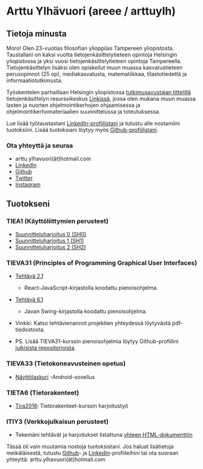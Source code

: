 # Arttu Ylhävuori (areee / arttuylh)

## Tietoja minusta

Moro! Olen 23-vuotias filosofian ylioppilas Tampereen yliopistosta. Taustallani on kaksi vuotta tietojenkäsittelytieteen opintoja Helsingin yliopistossa ja yksi vuosi tietojenkäsittelytieteen opintoja Tampereella. Tietojenkäsittelyn lisäksi olen opiskellut muun muassa kasvatustieteen perusopinnot (25 op), mediakasvatusta, matematiikkaa, tilastotiedettä ja informaatiotutkimusta.

Työskentelen parhaillaan Helsingin yliopistossa [tutkimusavustajan tittelillä](https://www.cs.helsinki.fi/people/ylhavuor) tietojenkäsittelyn resurssikeskus [Linkissä](http://linkki.cs.helsinki.fi/), jossa olen mukana muun muassa lasten ja nuorten ohjelmointikerhojen ohjaamisessa ja ohjelmointikerhomateriaalien suunnittelussa ja toteutuksessa.

Lue lisää työtaustastani [LinkedIn-profiilistani](https://www.linkedin.com/in/arttuylh/) ja tutustu alle nostamiini tuotoksiini. Lisää tuotoksiani löytyy myös [Github-profiilistani](https://github.com/areee/).

### Ota yhteyttä ja seuraa
- arttu.ylhavuori(ät)hotmail.com
- [LinkedIn](https://www.linkedin.com/in/arttuylh/)
- [Github](https://github.com/areee/)
- [Twitter](https://twitter.com/arttuylh)
- [Instagram](https://www.instagram.com/arttuylh/)

## Tuotokseni

### TIEA1 (Käyttöliittymien perusteet)
- [Suunnitteluharjoitus 0 (SH0)](https://github.com/areee/tiea1_sh0)
- [Suunnitteluharjoitus 1 (SH1)](https://github.com/areee/tiea1_sh1)
- [Suunnitteluharjoitus 2 (SH2)](https://github.com/areee/tiea1_sh2)

### TIEVA31 (Principles of Programming Graphical User Interfaces)
- [Tehtävä 2.1](https://github.com/areee/tieva31_exercise2_1)
  - React-JavaScript-kirjastolla koodattu pienoisohjelma.
- [Tehtävä 6.1](https://github.com/areee/tieva31_exercise6_1)
  - Javan Swing-kirjastolla koodattu pienoisohjelma.

- Vinkki: Katso tehtävienannot projektien yhteydessä löytyvästä pdf-tiedostosta.
- PS. Lisää TIEVA31-kurssin pienoisohjelmia löytyy Github-profiilini [julkisista repositorioista](https://github.com/areee?tab=repositories).

### TIEVA33 (Tietokoneavusteinen opetus)
- [Näyttölaskuri](https://github.com/areee/RiippuvaisApp) -Android-sovellus

### TIETA6 (Tietorakenteet)
- [Tira2016](https://github.com/areee/Tira2016/): Tietorakenteet-kurssin harjoitustyö

### ITIY3 (Verkkojulkaisun perusteet)
- Tekemäni tehtävät ja harjoitukset listattuna [yhteen HTML-dokumenttiin](http://people.uta.fi/~ay98625/itiy3/info.html)

Tässä oli vain muutamia nostoja tuotoksistani. Jos haluat lisätietoja meikäläisestä, tutustu [Github](https://github.com/areee/)- ja [LinkedIn](https://www.linkedin.com/in/arttuylh/)-profiileihini tai ota suoraan yhteyttä: arttu.ylhavuori(ät)hotmail.com
